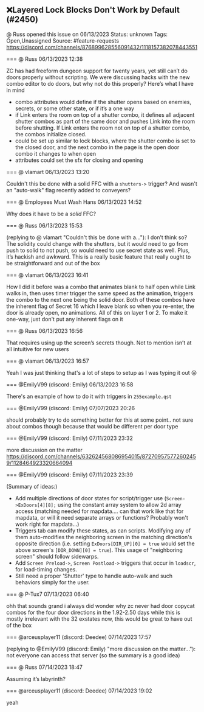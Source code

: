 ## ❌Layered Lock Blocks Don't Work by Default (#2450)
@ Russ opened this issue on 06/13/2023
Status: unknown
Tags: Open,Unassigned
Source: #feature-requests https://discord.com/channels/876899628556091432/1118157382078443551


=== @ Russ 06/13/2023 12:38

ZC has had freeform dungeon support for twenty years, yet still can’t do doors properly without scripting. We were discussing hacks with the new combo editor to do doors, but why not do this properly? Here’s what I have in mind

- combo attributes would define if the shutter opens based on enemies, secrets, or some other state, or if it’s a one way
- if Link enters the room on top of a shutter combo, it defines all adjacent shutter combos as part of the same door and pushes Link into the room before shutting. If Link enters the room not on top of a shutter combo, the combos initialize closed.
- could be set up similar to lock blocks, where the shutter combo is set to the closed door, and the next combo in the page is the open door combo it changes to when open
- attributes could set the sfx for closing and opening

=== @ vlamart 06/13/2023 13:20

Couldn't this be done with a solid FFC with a `shutters->` trigger? And wasn't an "auto-walk" flag recently added to conveyers?

=== @ Employees Must Wash Hans 06/13/2023 14:52

Why does it have to be a _solid_ FFC?

=== @ Russ 06/13/2023 15:53

(replying to @ vlamart "Couldn't this be done with a…"): I don’t think so? The solidity could change with the shutters, but it would need to go from push to solid to not push, so would need to use secret state as well. Plus, it’s hackish and awkward. This is a really basic feature that really ought to be straightforward and out of the box

=== @ vlamart 06/13/2023 16:41

How I did it before was a combo that animates blank to half open while Link walks in, then uses timer trigger the same speed as the animation, triggers the combo to the next one being the solid door. Both of these combos have the inherent flag of Secret 16 which I leave blank so when you re-enter, the door is already open, no animations. All of this on layer 1 or 2. To make it one-way, just don't put any inherent flags on it

=== @ Russ 06/13/2023 16:56

That requires using up the screen’s secrets though. Not to mention isn’t at all intuitive for new users

=== @ vlamart 06/13/2023 16:57

Yeah I was just thinking that's a lot of steps to setup as I was typing it out 😝

=== @EmilyV99 (discord: Emily) 06/13/2023 16:58

There's an example of how to do it with triggers in `255example.qst`

=== @EmilyV99 (discord: Emily) 07/07/2023 20:26

should probably try to do something better for this at some point.. not sure about combos though because that would be different per door type

=== @EmilyV99 (discord: Emily) 07/11/2023 23:32

more discussion on the matter https://discord.com/channels/632624568086954015/872709575772602459/1128464923320664094

=== @EmilyV99 (discord: Emily) 07/11/2023 23:39

(Summary of ideas:)
- Add multiple directions of door states for script/trigger use (`Screen->ExDoors[4][8];` using the constant array system to allow 2d array access (matching needed for mapdata.... can that work like that for mapdata, or will it need separate arrays or functions? Probably won't work right for mapdata...)
- Triggers tab can modify these states, as can scripts. Modifying any of them auto-modifies the neighboring screen in the matching direction's opposite direction (i.e. setting `ExDoors[DIR_UP][0] = true` would set the above screen's `[DIR_DOWN][0] = true`). This usage of "neighboring screen" should follow sidewarps.
- Add `Screen Preload->`, `Screen Postload->` triggers that occur in `loadscr`, for load-timing changes.
- Still need a proper 'Shutter' type to handle auto-walk and such behaviors simply for the user.

=== @ P-Tux7 07/13/2023 06:40

ohh that sounds grand
i always did wonder why zc never had door copycat combos for the four door directions in the 1.92-2.50 days
while this is mostly irrelevant with the 32 exstates now, this would be great to have out of the box

=== @arceusplayer11 (discord: Deedee) 07/14/2023 17:57

(replying to @EmilyV99 (discord: Emily) "more discussion on the matter…"): not everyone can access that server
(so the summary is a good idea)

=== @ Russ 07/14/2023 18:47

Assuming it’s labyrinth?

=== @arceusplayer11 (discord: Deedee) 07/14/2023 19:02

yeah
